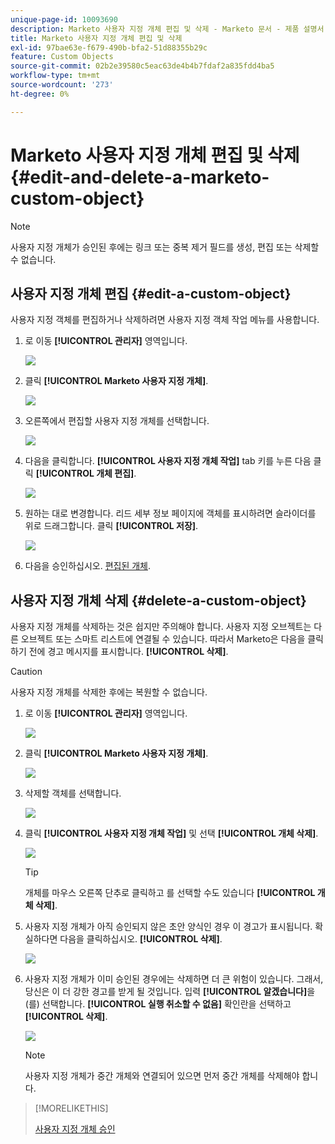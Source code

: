 ```yaml
---
unique-page-id: 10093690
description: Marketo 사용자 지정 개체 편집 및 삭제 - Marketo 문서 - 제품 설명서
title: Marketo 사용자 지정 개체 편집 및 삭제
exl-id: 97bae63e-f679-490b-bfa2-51d88355b29c
feature: Custom Objects
source-git-commit: 02b2e39580c5eac63de4b4b7fdaf2a835fdd4ba5
workflow-type: tm+mt
source-wordcount: '273'
ht-degree: 0%

---
```


# Marketo 사용자 지정 개체 편집 및 삭제 {#edit-and-delete-a-marketo-custom-object}

>[!NOTE]
>
>사용자 지정 개체가 승인된 후에는 링크 또는 중복 제거 필드를 생성, 편집 또는 삭제할 수 없습니다.

## 사용자 지정 개체 편집 {#edit-a-custom-object}

사용자 지정 객체를 편집하거나 삭제하려면 사용자 지정 객체 작업 메뉴를 사용합니다.

1. 로 이동 **[!UICONTROL 관리자]** 영역입니다.

   ![](assets/edit-and-delete-a-marketo-custom-object-1.png)

1. 클릭 **[!UICONTROL Marketo 사용자 지정 개체]**.

   ![](assets/edit-and-delete-a-marketo-custom-object-2.png)

1. 오른쪽에서 편집할 사용자 지정 개체를 선택합니다.

   ![](assets/edit-and-delete-a-marketo-custom-object-3.png)

1. 다음을 클릭합니다. **[!UICONTROL 사용자 지정 개체 작업]** tab 키를 누른 다음 클릭 **[!UICONTROL 개체 편집]**.

   ![](assets/edit-and-delete-a-marketo-custom-object-4.png)

1. 원하는 대로 변경합니다. 리드 세부 정보 페이지에 객체를 표시하려면 슬라이더를 위로 드래그합니다. 클릭 **[!UICONTROL 저장]**.

   ![](assets/edit-and-delete-a-marketo-custom-object-5.png)

1. 다음을 승인하십시오. [편집된 개체](/help/marketo/product-docs/administration/marketo-custom-objects/approve-a-custom-object.md).

## 사용자 지정 개체 삭제 {#delete-a-custom-object}

사용자 지정 개체를 삭제하는 것은 쉽지만 주의해야 합니다. 사용자 지정 오브젝트는 다른 오브젝트 또는 스마트 리스트에 연결될 수 있습니다. 따라서 Marketo은 다음을 클릭하기 전에 경고 메시지를 표시합니다. **[!UICONTROL 삭제]**.

>[!CAUTION]
>
>사용자 지정 개체를 삭제한 후에는 복원할 수 없습니다.

1. 로 이동 **[!UICONTROL 관리자]** 영역입니다.

   ![](assets/edit-and-delete-a-marketo-custom-object-6.png)

1. 클릭 **[!UICONTROL Marketo 사용자 지정 개체]**.

   ![](assets/edit-and-delete-a-marketo-custom-object-7.png)

1. 삭제할 객체를 선택합니다.

   ![](assets/edit-and-delete-a-marketo-custom-object-8.png)

1. 클릭 **[!UICONTROL 사용자 지정 개체 작업]** 및 선택 **[!UICONTROL 개체 삭제]**.

   ![](assets/edit-and-delete-a-marketo-custom-object-9.png)

   >[!TIP]
   >
   >개체를 마우스 오른쪽 단추로 클릭하고 를 선택할 수도 있습니다 **[!UICONTROL 개체 삭제]**.

1. 사용자 지정 개체가 아직 승인되지 않은 초안 양식인 경우 이 경고가 표시됩니다. 확실하다면 다음을 클릭하십시오. **[!UICONTROL 삭제]**.

   ![](assets/edit-and-delete-a-marketo-custom-object-10.png)

1. 사용자 지정 개체가 이미 승인된 경우에는 삭제하면 더 큰 위험이 있습니다. 그래서, 당신은 이 더 강한 경고를 받게 될 것입니다. 입력 **[!UICONTROL 알겠습니다]**&#x200B;을(를) 선택합니다. **[!UICONTROL 실행 취소할 수 없음]** 확인란을 선택하고 **[!UICONTROL 삭제]**.

   ![](assets/edit-and-delete-a-marketo-custom-object-11.png)

   >[!NOTE]
   >
   >사용자 지정 개체가 중간 개체와 연결되어 있으면 먼저 중간 개체를 삭제해야 합니다.

>[!MORELIKETHIS]
>
>[사용자 지정 개체 승인](/help/marketo/product-docs/administration/marketo-custom-objects/approve-a-custom-object.md)
